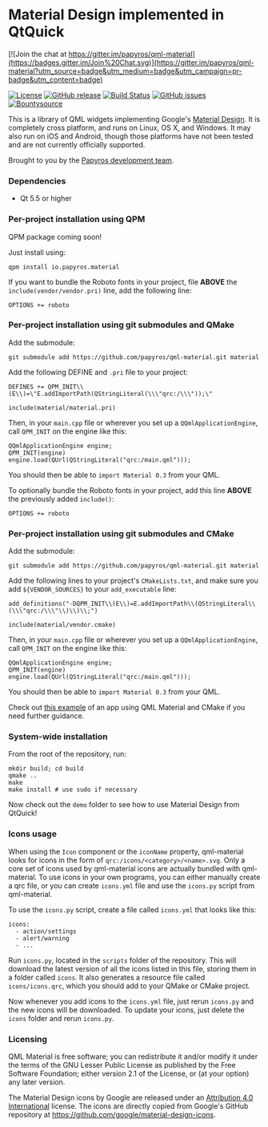 Material Design implemented in QtQuick
======================================

[![Join the chat at https://gitter.im/papyros/qml-material](https://badges.gitter.im/Join%20Chat.svg)](https://gitter.im/papyros/qml-material?utm_source=badge&utm_medium=badge&utm_campaign=pr-badge&utm_content=badge)

[![License](https://img.shields.io/badge/license-LGPLv2.1%2B-blue.svg)](http://www.gnu.org/licenses/old-licenses/lgpl-2.1.html)
[![GitHub release](https://img.shields.io/github/release/papyros/qml-material.svg)](https://github.com/papyros/qml-material)
[![Build Status](https://travis-ci.org/papyros/qml-material.svg?branch=develop)](https://travis-ci.org/papyros/qml-material)
[![GitHub issues](https://img.shields.io/github/issues/papyros/qml-material.svg)](https://github.com/papyros/qml-material/issues)
[![Bountysource](https://img.shields.io/bountysource/team/papyros/activity.svg)](https://www.bountysource.com/teams/papyros)

This is a library of QML widgets implementing Google's [Material Design](https://www.google.com/design/spec). It is completely cross platform, and runs on Linux, OS X, and Windows. It may also run on iOS and Android, though those platforms have not been tested and are not currently officially supported.

Brought to you by the [Papyros development team](https://github.com/papyros/qml-material/graphs/contributors).

### Dependencies

 * Qt 5.5 or higher

### Per-project installation using QPM

QPM package coming soon!

Just install using:

    qpm install io.papyros.material

If you want to bundle the Roboto fonts in your project, file **ABOVE** the `include(vendor/vendor.pri)` line, add the following line:

    OPTIONS += roboto

### Per-project installation using git submodules and QMake

Add the submodule:

    git submodule add https://github.com/papyros/qml-material.git material

Add the following DEFINE and `.pri` file to your project:

    DEFINES += QPM_INIT\\(E\\)=\"E.addImportPath(QStringLiteral(\\\"qrc:/\\\"));\"

    include(material/material.pri)

Then, in your `main.cpp` file or wherever you set up a `QQmlApplicationEngine`, call `QPM_INIT` on the engine like this:

    QQmlApplicationEngine engine;
    QPM_INIT(engine)
    engine.load(QUrl(QStringLiteral("qrc:/main.qml")));

You should then be able to `import Material 0.3` from your QML.

To optionally bundle the Roboto fonts in your project, add this line **ABOVE** the previously added `include()`:

    OPTIONS += roboto

### Per-project installation using git submodules and CMake

Add the submodule:

    git submodule add https://github.com/papyros/qml-material.git material

Add the following lines to your project's `CMakeLists.txt`, and make sure you add `${VENDOR_SOURCES}` to your `add_executable` line:

    add_definitions("-DQPM_INIT\\(E\\)=E.addImportPath\\(QStringLiteral\\(\\\"qrc:/\\\"\\)\\)\\;")

    include(material/vendor.cmake)

Then, in your `main.cpp` file or wherever you set up a `QQmlApplicationEngine`, call `QPM_INIT` on the engine like this:

    QQmlApplicationEngine engine;
    QPM_INIT(engine)
    engine.load(QUrl(QStringLiteral("qrc:/main.qml")));

You should then be able to `import Material 0.3` from your QML.

Check out [this example](https://github.com/iBeliever/bible-app) of an app using QML Material and CMake if you need further guidance.

### System-wide installation

From the root of the repository, run:

    mkdir build; cd build
    qmake ..
    make
    make install # use sudo if necessary

Now check out the `demo` folder to see how to use Material Design from QtQuick!

### Icons usage

When using the `Icon` component or the `iconName` property, qml-material looks for icons in the form of `qrc:/icons/<category>/<name>.svg`. Only a core set of icons used by qml-material icons are actually bundled with qml-material. To use icons in your own programs, you can either manually create a qrc file, or you can create `icons.yml` file and use the `icons.py` script from qml-material.

To use the `icons.py` script, create a file called `icons.yml` that looks like this:

    icons:
      - action/settings
      - alert/warning
      - ...

Run `icons.py`, located in the `scripts` folder of the repository. This will download the latest version of all the icons listed in this file, storing them in a folder called `icons`. It also generates a resource file called `icons/icons.qrc`, which you should add to your QMake or CMake project.

Now whenever you add icons to the `icons.yml` file, just rerun `icons.py` and the new icons will be downloaded. To update your icons, just delete the `icons` folder and rerun `icons.py`.

### Licensing

QML Material is free software; you can redistribute it and/or modify it under the terms of the GNU Lesser Public License as published by the Free Software Foundation; either version 2.1 of the License, or (at your option) any later version.

The Material Design icons by Google are released under an [Attribution 4.0 International](http://creativecommons.org/licenses/by/4.0/) license. The icons are directly copied from Google's GitHub repository at https://github.com/google/material-design-icons.
